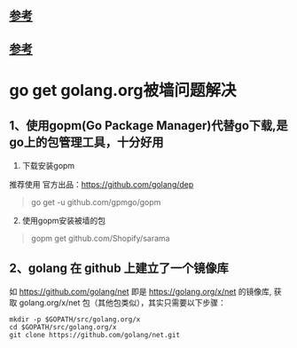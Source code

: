 
## [参考](https://www.cnblogs.com/yjf512/p/10482604.html)

## [参考](https://github.com/fenggolang/golang/blob/master/%E8%A7%A3%E5%86%B3go%20get%E6%97%A0%E6%B3%95%E4%B8%8B%E8%BD%BD%E8%A2%AB%E5%A2%99%E7%9A%84%E5%8C%85.md)

# go get golang.org被墙问题解决

## 1、使用gopm(Go Package Manager)代替go下载,是go上的包管理工具，十分好用

1. 下载安装gopm

推荐使用 官方出品：<https://github.com/golang/dep>

> go get -u github.com/gpmgo/gopm

2. 使用gopm安装被墙的包

> gopm get github.com/Shopify/sarama

## 2、golang 在 github 上建立了一个镜像库

如 https://github.com/golang/net 即是 https://golang.org/x/net 的镜像库,
获取 golang.org/x/net 包（其他包类似），其实只需要以下步骤：

```shell script
mkdir -p $GOPATH/src/golang.org/x
cd $GOPATH/src/golang.org/x
git clone https://github.com/golang/net.git
```